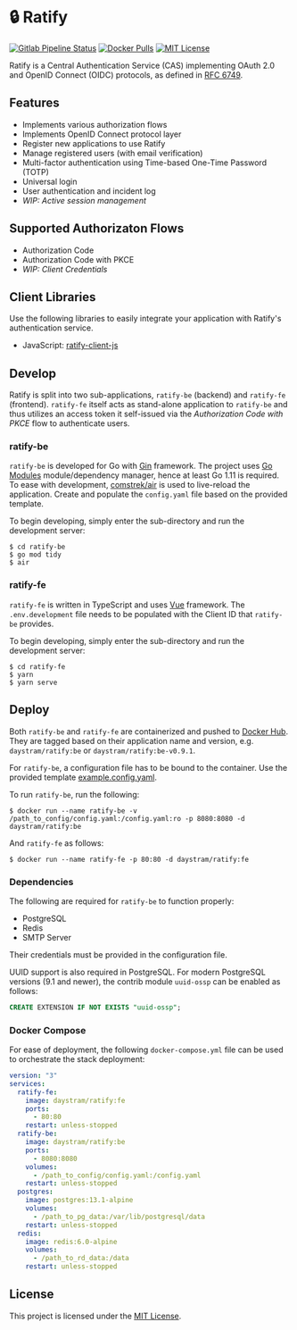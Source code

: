# :lock: Ratify

[![Gitlab Pipeline Status](https://img.shields.io/gitlab/pipeline/daystram/ratify/master)](https://gitlab.com/daystram/ratify/-/pipelines)
[![Docker Pulls](https://img.shields.io/docker/pulls/daystram/ratify)](https://hub.docker.com/r/daystram/ratify)
[![MIT License](https://img.shields.io/github/license/daystram/ratify)](https://github.com/daystram/ratify/blob/master/LICENSE)

Ratify is a Central Authentication Service (CAS) implementing OAuth 2.0 and OpenID Connect (OIDC) protocols, as defined in [RFC 6749](https://tools.ietf.org/html/rfc6749).

## Features
- Implements various authorization flows
- Implements OpenID Connect protocol layer
- Register new applications to use Ratify
- Manage registered users (with email verification)
- Multi-factor authentication using Time-based One-Time Password (TOTP)
- Universal login
- User authentication and incident log
- _WIP: Active session management_

## Supported Authorizaton Flows
- Authorization Code
- Authorization Code with PKCE
- _WIP: Client Credentials_

## Client Libraries
Use the following libraries to easily integrate your application with Ratify's authentication service.
- JavaScript: [ratify-client-js](https://github.com/daystram/ratify-client-js)

## Develop
Ratify is split into two sub-applications, `ratify-be` (backend) and `ratify-fe` (frontend). `ratify-fe` itself acts as stand-alone application to `ratify-be` and thus utilizes an access token it self-issued via the _Authorization Code with PKCE_ flow to authenticate users.

### ratify-be
`ratify-be` is developed for Go with [Gin](https://github.com/gin-gonic/gin) framework. The project uses [Go Modules](https://blog.golang.org/using-go-modules) module/dependency manager, hence at least Go 1.11 is required. To ease with development, [comstrek/air](https://github.com/cosmtrek/air) is used to live-reload the application. Create and populate the `config.yaml` file based on the provided template.

To begin developing, simply enter the sub-directory and run the development server:
```console
$ cd ratify-be
$ go mod tidy
$ air
```

### ratify-fe
`ratify-fe` is written in TypeScript and uses [Vue](https://github.com/vuejs/vue) framework. The `.env.development` file needs to be populated with the Client ID that `ratify-be` provides. 

To begin developing, simply enter the sub-directory and run the development server:
```console
$ cd ratify-fe
$ yarn
$ yarn serve
```

## Deploy
Both `ratify-be` and `ratify-fe` are containerized and pushed to [Docker Hub](https://hub.docker.com/r/daystram/ratify). They are tagged based on their application name and version, e.g. `daystram/ratify:be` or `daystram/ratify:be-v0.9.1`.

For `ratify-be`, a configuration file has to be bound to the container. Use the provided template [example.config.yaml](./ratify-be/config/example.config.yaml).

To run `ratify-be`, run the following:
```console
$ docker run --name ratify-be -v /path_to_config/config.yaml:/config.yaml:ro -p 8080:8080 -d daystram/ratify:be
```

And `ratify-fe` as follows:
```console
$ docker run --name ratify-fe -p 80:80 -d daystram/ratify:fe
```

### Dependencies
The following are required for `ratify-be` to function properly:
- PostgreSQL
- Redis
- SMTP Server

Their credentials must be provided in the configuration file.

UUID support is also required in PostgreSQL. For modern PostgreSQL versions (9.1 and newer), the contrib module `uuid-ossp` can be enabled as follows:
```sql
CREATE EXTENSION IF NOT EXISTS "uuid-ossp";
```

### Docker Compose
For ease of deployment, the following `docker-compose.yml` file can be used to orchestrate the stack deployment:
```yaml
version: "3"
services:
  ratify-fe:
    image: daystram/ratify:fe
    ports:
      - 80:80
    restart: unless-stopped
  ratify-be:
    image: daystram/ratify:be
    ports:
      - 8080:8080
    volumes:
      - /path_to_config/config.yaml:/config.yaml
    restart: unless-stopped
  postgres:
    image: postgres:13.1-alpine
    volumes:
      - /path_to_pg_data:/var/lib/postgresql/data
    restart: unless-stopped
  redis:
    image: redis:6.0-alpine
    volumes:
      - /path_to_rd_data:/data
    restart: unless-stopped
```

## License
This project is licensed under the [MIT License](./LICENSE).
 